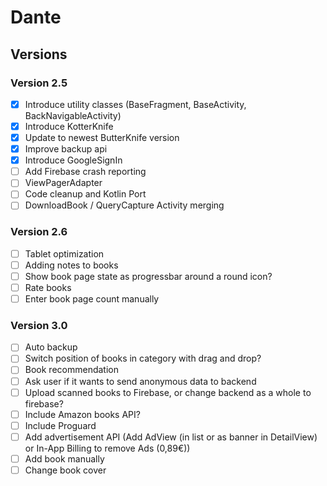 # Dante


## Versions

### Version 2.5

- [x] Introduce utility classes (BaseFragment, BaseActivity, BackNavigableActivity)
- [x] Introduce KotterKnife
- [x] Update to newest ButterKnife version
- [x] Improve backup api
- [x] Introduce GoogleSignIn
- [ ] Add Firebase crash reporting
- [ ] ViewPagerAdapter
- [ ] Code cleanup and Kotlin Port
- [ ] DownloadBook / QueryCapture Activity merging 

### Version 2.6

- [ ] Tablet optimization
- [ ] Adding notes to books
- [ ] Show book page state as progressbar around a round icon?
- [ ] Rate books
- [ ] Enter book page count manually 

### Version 3.0
- [ ] Auto backup
- [ ] Switch position of books in category with drag and drop?
- [ ] Book recommendation
- [ ] Ask user if it wants to send anonymous data to backend
- [ ] Upload scanned books to Firebase, or change backend as a whole to firebase?
- [ ] Include Amazon books API?
- [ ] Include Proguard
- [ ] Add advertisement API (Add AdView (in list or as banner in DetailView) or In-App Billing to remove Ads (0,89€))
- [ ] Add book manually
- [ ] Change book cover

